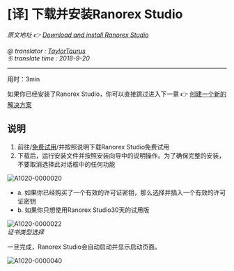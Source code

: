# [译] 下载并安装Ranorex Studio

*原文地址 👉 [Download and install Ranorex Studio][0]*

*@ translator : [TaylorTaurus](https://github.com/taylortaurus)*    
*♋ translate time : 2018-9-20*    

---

用时：3min

如果你已经安装了Ranorex Studio，你可以直接跳过进入下一章 👉 [创建一个新的解决方案][1]

## 说明

1. 前往/[免费试用][2]/并按照说明下载Ranorex Studio免费试用
2. 下载后，运行安装文件并按照安装向导中的说明操作。为了确保完整的安装，不要取消选择此对话框中的任何功能

![A1020-0000020](https://gitee.com/taylortaurus/RX_UserGuide_GitBook_Picbed/raw/master/Ranorizeyourselfin20minutes/A1020-0000020.png)  

- a. 如果你已经购买了一个有效的许可证密钥，那么选择并插入一个有效的许可证密钥
- b. 如果你只想使用Ranorex Studio30天的试用版

![A1020-0000022](https://gitee.com/taylortaurus/RX_UserGuide_GitBook_Picbed/raw/master/Ranorizeyourselfin20minutes/A1020-0000022.png)  
*证书类型选择*  

一旦完成，Ranorex Studio会自动启动并显示启动页面。

![A1020-0000040](https://gitee.com/taylortaurus/RX_UserGuide_GitBook_Picbed/raw/master/Ranorizeyourselfin20minutes/A1020-0000040.png)

[0]: https://www.ranorex.com/help/latest/ranorex-studio-fundamentals/ranorex-studio-fundamentals/1-download-install-ranorex-studio/
[1]: .\2-create-new-solution.md
[2]: https://www.ranorex.com/free-trial/